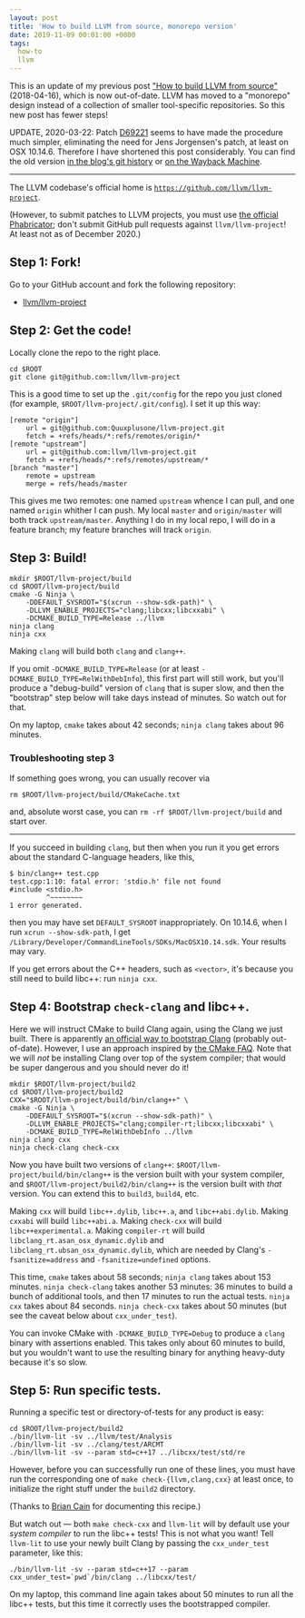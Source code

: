 ```yaml
---
layout: post
title: 'How to build LLVM from source, monorepo version'
date: 2019-11-09 00:01:00 +0000
tags:
  how-to
  llvm
---
```


This is an update of my previous post
["How to build LLVM from source"](/blog/2018/04/16/building-llvm-from-source) (2018-04-16),
which is now out-of-date. LLVM has moved to a "monorepo" design instead of a collection
of smaller tool-specific repositories. So this new post has fewer steps!

UPDATE, 2020-03-22: Patch [D69221](https://reviews.llvm.org/D69221) seems to have made
the procedure much simpler, eliminating the need for Jens Jorgensen's patch,
at least on OSX 10.14.6. Therefore I have shortened this post considerably.
You can find the old version [in the blog's git history](https://github.com/Quuxplusone/blog/commits/master/_posts/2019-11-09-llvm-from-scratch.md)
or [on the Wayback Machine](https://web.archive.org/web/20200323024244/https://quuxplusone.github.io/blog/2019/11/09/llvm-from-scratch/).

----

The LLVM codebase's official home is [`https://github.com/llvm/llvm-project`](https://github.com/llvm/llvm-project).

(However, to submit patches to LLVM projects, you must use
[the official Phabricator](https://reviews.llvm.org/differential/diff/create/);
don't submit GitHub pull requests against `llvm/llvm-project`!
At least not as of December 2020.)


## Step 1: Fork!

Go to your GitHub account and fork the following repository:

- [llvm/llvm-project](https://github.com/llvm/llvm-project)


## Step 2: Get the code!

Locally clone the repo to the right place.

    cd $ROOT
    git clone git@github.com:llvm/llvm-project

This is a good time to set up the `.git/config` for the repo
you just cloned (for example, `$ROOT/llvm-project/.git/config`).
I set it up this way:

    [remote "origin"]
        url = git@github.com:Quuxplusone/llvm-project.git
        fetch = +refs/heads/*:refs/remotes/origin/*
    [remote "upstream"]
        url = git@github.com:llvm/llvm-project.git
        fetch = +refs/heads/*:refs/remotes/upstream/*
    [branch "master"]
        remote = upstream
        merge = refs/heads/master

This gives me two remotes: one named `upstream` whence I can pull,
and one named `origin` whither I can push. My local `master` and `origin/master`
will both track `upstream/master`. Anything I do in my local repo, I will do in a
feature branch; my feature branches will track `origin`.


## Step 3: Build!

    mkdir $ROOT/llvm-project/build
    cd $ROOT/llvm-project/build
    cmake -G Ninja \
        -DDEFAULT_SYSROOT="$(xcrun --show-sdk-path)" \
        -DLLVM_ENABLE_PROJECTS="clang;libcxx;libcxxabi" \
        -DCMAKE_BUILD_TYPE=Release ../llvm
    ninja clang
    ninja cxx

Making `clang` will build both `clang` and `clang++`.

If you omit `-DCMAKE_BUILD_TYPE=Release` (or at least `-DCMAKE_BUILD_TYPE=RelWithDebInfo`),
this first part will still work, but you'll produce
a "debug-build" version of `clang` that is super slow, and then the "bootstrap" step below will
take days instead of minutes. So watch out for that.

On my laptop, `cmake` takes about 42 seconds;
`ninja clang` takes about 96 minutes.


### Troubleshooting step 3

If something goes wrong, you can usually recover via

    rm $ROOT/llvm-project/build/CMakeCache.txt

and, absolute worst case, you can `rm -rf $ROOT/llvm-project/build` and start over.

----

If you succeed in building `clang`, but then when you run it you get errors about
the standard C-language headers, like this,

    $ bin/clang++ test.cpp
    test.cpp:1:10: fatal error: 'stdio.h' file not found
    #include <stdio.h>
             ^~~~~~~~~
    1 error generated.

then you may have set `DEFAULT_SYSROOT` inappropriately.
On 10.14.6, when I run `xcrun --show-sdk-path`, I get `/Library/Developer/CommandLineTools/SDKs/MacOSX10.14.sdk`.
Your results may vary.

If you get errors about the C++ headers, such as `<vector>`, it's because you still
need to build libc++: run `ninja cxx`.


## Step 4: Bootstrap `check-clang` and libc++.

Here we will instruct CMake to build Clang again, using the Clang we just built.
There is apparently [an official way to bootstrap Clang](https://llvm.org/docs/AdvancedBuilds.html)
(probably out-of-date). However, I use an approach inspired by
[the CMake FAQ](https://gitlab.kitware.com/cmake/community/-/wikis/FAQ#how-do-i-use-a-different-compiler).
Note that we will *not* be installing Clang over top of the system compiler; that would be super dangerous
and you should never do it!

    mkdir $ROOT/llvm-project/build2
    cd $ROOT/llvm-project/build2
    CXX="$ROOT/llvm-project/build/bin/clang++" \
    cmake -G Ninja \
        -DDEFAULT_SYSROOT="$(xcrun --show-sdk-path)" \
        -DLLVM_ENABLE_PROJECTS="clang;compiler-rt;libcxx;libcxxabi" \
        -DCMAKE_BUILD_TYPE=RelWithDebInfo ../llvm
    ninja clang cxx
    ninja check-clang check-cxx

Now you have built two versions of `clang++`: `$ROOT/llvm-project/build/bin/clang++` is the version
built with your system compiler, and `$ROOT/llvm-project/build2/bin/clang++` is the version built with
_that_ version. You can extend this to `build3`, `build4`, etc.

Making `cxx` will build `libc++.dylib`, `libc++.a`, and `libc++abi.dylib`.
Making `cxxabi` will build `libc++abi.a`.
Making `check-cxx` will build `libc++experimental.a`.
Making `compiler-rt` will build `libclang_rt.asan_osx_dynamic.dylib` and `libclang_rt.ubsan_osx_dynamic.dylib`,
which are needed by Clang's `-fsanitize=address` and `-fsanitize=undefined` options.

This time, `cmake` takes about 58 seconds; `ninja clang` takes about 153 minutes.
`ninja check-clang` takes another 53 minutes:
36 minutes to build a bunch of additional tools, and then 17 minutes to run the actual tests.
`ninja cxx` takes about 84 seconds.
`ninja check-cxx` takes about 50 minutes (but see the caveat below about `cxx_under_test`).

You can invoke CMake with `-DCMAKE_BUILD_TYPE=Debug` to produce a `clang` binary with assertions enabled.
This takes only about 60 minutes to build, but you wouldn't want to use the resulting binary for
anything heavy-duty because it's so slow.


## Step 5: Run specific tests.

Running a specific test or directory-of-tests for any product is easy:

    cd $ROOT/llvm-project/build2
    ./bin/llvm-lit -sv ../llvm/test/Analysis
    ./bin/llvm-lit -sv ../clang/test/ARCMT
    ./bin/llvm-lit -sv --param std=c++17 ../libcxx/test/std/re

However, before you can successfully run one of these lines,
you must have run the corresponding one of `make check-{llvm,clang,cxx}`
at least once, to initialize the right stuff under the `build2` directory.

(Thanks to [Brian Cain](http://lists.llvm.org/pipermail/llvm-dev/2018-May/123049.html)
for documenting this recipe.)

But watch out — both `make check-cxx` and `llvm-lit` will by default use your *system compiler*
to run the libc++ tests! This is not what you want! Tell `llvm-lit` to use your newly built Clang
by passing the `cxx_under_test` parameter, like this:

    ./bin/llvm-lit -sv --param std=c++17 --param cxx_under_test=`pwd`/bin/clang ../libcxx/test/

On my laptop, this command line again takes about 50 minutes to run all the libc++ tests,
but this time it correctly uses the bootstrapped compiler.
